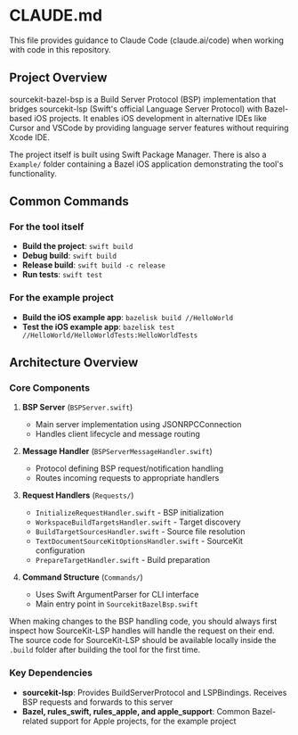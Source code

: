 # CLAUDE.md

This file provides guidance to Claude Code (claude.ai/code) when working with code in this repository.

## Project Overview

sourcekit-bazel-bsp is a Build Server Protocol (BSP) implementation that bridges sourcekit-lsp (Swift's official Language Server Protocol) with Bazel-based iOS projects. It enables iOS development in alternative IDEs like Cursor and VSCode by providing language server features without requiring Xcode IDE.

The project itself is built using Swift Package Manager. There is also a `Example/` folder containing a Bazel iOS application demonstrating the tool's functionality.

## Common Commands

### For the tool itself
- **Build the project**: `swift build`
- **Debug build**: `swift build`
- **Release build**: `swift build -c release`
- **Run tests**: `swift test`

### For the example project
- **Build the iOS example app**: `bazelisk build //HelloWorld`
- **Test the iOS example app**: `bazelisk test //HelloWorld/HelloWorldTests:HelloWorldTests`

## Architecture Overview

### Core Components

1. **BSP Server** (`BSPServer.swift`)
   - Main server implementation using JSONRPCConnection
   - Handles client lifecycle and message routing

2. **Message Handler** (`BSPServerMessageHandler.swift`)
   - Protocol defining BSP request/notification handling
   - Routes incoming requests to appropriate handlers

3. **Request Handlers** (`Requests/`)
   - `InitializeRequestHandler.swift` - BSP initialization
   - `WorkspaceBuildTargetsHandler.swift` - Target discovery
   - `BuildTargetSourcesHandler.swift` - Source file resolution
   - `TextDocumentSourceKitOptionsHandler.swift` - SourceKit configuration
   - `PrepareTargetHandler.swift` - Build preparation

4. **Command Structure** (`Commands/`)
   - Uses Swift ArgumentParser for CLI interface
   - Main entry point in `SourcekitBazelBsp.swift`

When making changes to the BSP handling code, you should always first inspect how SourceKit-LSP handles will handle the request on their end. The source code for SourceKit-LSP should be available locally inside the `.build` folder after building the tool for the first time.

### Key Dependencies
- **sourcekit-lsp**: Provides BuildServerProtocol and LSPBindings. Receives BSP requests and forwards to this server
- **Bazel, rules_swift, rules_apple, and apple_support**: Common Bazel-related support for Apple projects, for the example project

